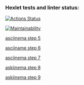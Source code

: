 ### Hexlet tests and linter status:
[![Actions Status](https://github.com/fyodor91/python-project-49/workflows/hexlet-check/badge.svg)](https://github.com/fyodor91/python-project-49/actions)

[![Maintainability](https://api.codeclimate.com/v1/badges/b98262d0795668e85f38/maintainability)](https://codeclimate.com/github/fyodor91/python-project-49/maintainability)

[asciinema step 5](https://asciinema.org/a/578811)

[asciiname step 6](https://asciinema.org/a/578812)

[asciinema step 7](https://asciinema.org/a/578814)
 
[askiinema step 8](https://asciinema.org/a/578816)

[askiinema step 9](https://asciinema.org/a/578817)
